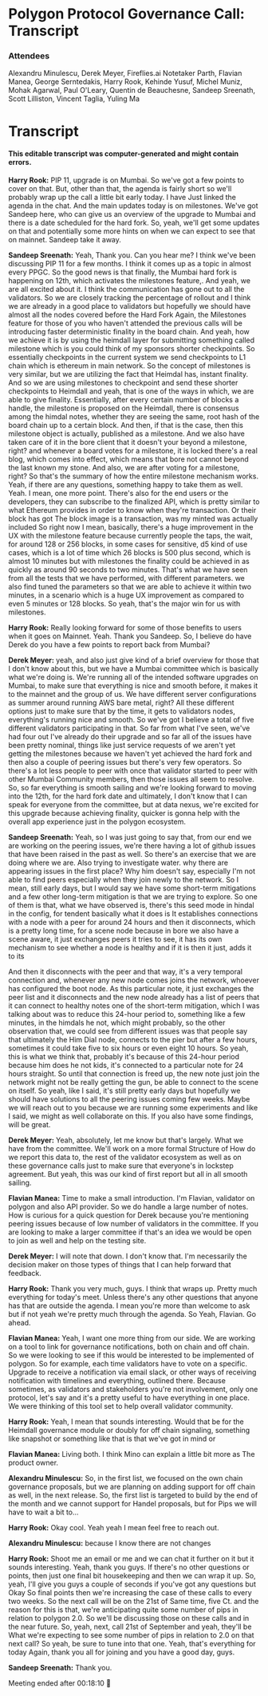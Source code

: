 # Polygon Protocol Governance Call: Transcript

### Attendees
Alexandru Minulescu, Derek Meyer, Fireflies.ai Notetaker Parth, Flavian Manea, George Serntedakis, Harry Rook, Kehinde Yusuf, Michel Muniz, Mohak Agarwal, Paul O'Leary, Quentin de Beauchesne, Sandeep Sreenath, Scott Lilliston, Vincent Taglia, Yuling Ma

# Transcript

#### **This editable transcript was computer-generated and might contain errors.**

**Harry Rook:** PIP 11, upgrade is on Mumbai. So we've got a few points to cover on that. But, other than that, the agenda is fairly short so we'll probably wrap up the call a little bit early today.
I have Just linked the agenda in the chat. And the main updates today is on  milestones. We've got Sandeep here, who can give us an overview of the upgrade to Mumbai and there is a date scheduled for the hard fork. So, yeah, we'll get some updates on that and potentially some more hints on when we can expect to see that on mainnet. Sandeep take it away.

**Sandeep Sreenath:** Yeah, Thank you. Can you hear me?
I think we've been discussing PIP 11 for a few months. I think it comes up as a topic in almost every PPGC. So the good news is that finally, the Mumbai hard fork is happening on 12th, which activates the milestones feature,. And yeah, we are all excited about it. I think the communication has gone out to all the validators. So we are closely tracking the percentage of rollout and I think we are already in a good place to validators but hopefully we should have almost all the nodes covered before the Hard Fork
Again, the Milestones feature for those of you who haven't attended the previous calls will be introducing faster deterministic finality in the board chain. And yeah, how we achieve it is by using the heimdall layer for submitting something called milestone which is you could think of my sponsors shorter checkpoints. So essentially checkpoints in the current system we send checkpoints to L1 chain which is ethereum in main network.
So the concept of milestones is very similar, but we are utilizing the fact that Heimdal has, instant finality. And so we are using milestones to checkpoint and send these shorter checkpoints to Heimdall and yeah, that is one of the ways in which, we are able to give finality. Essentially, after every certain number of blocks a handle, the milestone is proposed on the Heimdall, there is consensus among the himdal notes, whether they are seeing the same, root hash of the board chain up to a certain block. And then, if that is the case, then this milestone object is actually, published as a milestone. And we also have taken care of it in the bore client that it doesn't your beyond a milestone, right? and whenever a board votes for a milestone, it is locked there's a real blog, which comes into effect, which means that bore not cannot beyond the last known my stone. And also, we are after voting for a milestone, right? So that's the summary of how the entire milestone mechanism works. Yeah, if there are any questions, something happy to take them as well.
Yeah. I mean, one more point. There's also for the end users or the developers, they can subscribe to the finalized API, which is pretty similar to what Ethereum provides in order to know when they're transaction. Or their block has got
The block image is a transaction, was my minted was actually included So right now I mean, basically, there's a huge improvement in the UX with the milestone feature because currently people the taps, the wait, for around 128 or 256 blocks, in some cases for sensitive, d5 kind of use cases, which is a lot of time which 26 blocks is 500 plus second, which is almost 10 minutes but with milestones the finality could be achieved in as quickly as around 90 seconds to two minutes. That's what we have seen from all the tests that we have performed, with different parameters. we also find tuned the parameters so that we are able to achieve it within two minutes, in a scenario which is a huge UX improvement as compared to even 5 minutes or 128 blocks. So yeah, that's the major win for us with milestones.

**Harry Rook:** Really looking forward for some of those benefits to users when it goes on Mainnet. Yeah. Thank you Sandeep. So, I believe do have Derek do you have a few points to report back from Mumbai?

**Derek Meyer:** yeah, and also just give kind of a brief overview for those that I don't know about this, but we have a Mumbai committee which is basically what we're doing is. We're running all of the intended software upgrades on Mumbai, to make sure that everything is nice and smooth before, it makes it to the mainnet and the group of us. We have different server configurations as summer around running AWS bare metal, right? All these different options just to make sure that by the time, it gets to validators nodes, everything's running nice and smooth. So we've got I believe a total of five different validators participating in that. So far from what I've seen, we've had four out
I've already do their upgrade and so far all of the issues have been pretty nominal, things like just service requests of we aren't yet getting the milestones because we haven't yet achieved the hard fork and then also a couple of peering issues but there's very few operators. So there's a lot less people to peer with once that validator started to peer with other Mumbai Community members, then those issues all seem to resolve. So, so far everything is smooth sailing and we're looking forward to moving into the 12th, for the hard fork date and ultimately, I don't know that I can speak for everyone from the committee, but at data nexus, we're excited for this upgrade because achieving finality, quicker is gonna help with the overall app experience just in the polygon ecosystem.

**Sandeep Sreenath:** Yeah, so I was just going to say that, from our end we are working on the peering issues, we're there having a lot of github issues that have been raised in the past as well. So there's an exercise that we are doing where we are. Also trying to investigate water. why there are appearing issues in the first place? Why him doesn't say, especially I'm not able to find peers especially when they join newly to the network. So I mean, still early days, but I would say we have some short-term mitigations and a few other long-term mitigation is that we are trying to explore. So one of them is that, what we have observed is, there's this seed mode in hindal in the config, for tendent basically what it does is It establishes connections with a node with a peer for around 24 hours and then it disconnects, which is a pretty long time, for a scene node because in bore we also have a scene aware, it just exchanges peers it tries to see, it has its own mechanism to see whether a node is healthy and if it is then it just, adds it to its

And then it disconnects with the peer and that way, it's a very temporal connection and, whenever any new node comes joins the network, whoever has configured the boot node. As this particular note, it just exchanges the peer list and it disconnects and the new node already has a list of peers that it can connect to healthy notes one of the short-term mitigation, which I was talking about was to reduce this 24-hour period to, something like a few minutes, in the himdals he not, which might probably, so the other observation that, we could see from different issues was that people say that ultimately the Him Dial node, connects to the pier but after a few hours, sometimes it could take five to six hours or even eight 10 hours. So yeah, this is what we think that, probably it's because of this 24-hour period because him does he not kids, it's connected to a particular note for 24 hours straight. So until that connection is freed up, the new note just join the network might not be really getting the gun, be able to connect to the scene on itself. So yeah, like I said, it's still pretty early days but hopefully we should have solutions to all the peering issues coming few weeks.
Maybe we will reach out to you because we are running some experiments and like I said, we might as well collaborate on this. If you also have some findings, will be great.

**Derek Meyer:** Yeah, absolutely, let me know but that's largely. What we have from the committee. We'll work on a more formal Structure of How do we report this data to, the rest of the validator ecosystem as well as on these governance calls just to make sure that everyone's in lockstep agreement. But yeah, this was our kind of first report but all in all smooth sailing.

**Flavian Manea:** Time to make a small introduction. I'm Flavian, validator on polygon and also API provider. So we do handle a large number of notes. How is curious for a quick question for Derek because you're mentioning peering issues because of low number of validators in the committee. If you are looking to make a larger committee if that's an idea we would be open to join as well and help on the testing site.

**Derek Meyer:** I will note that down. I don't know that. I'm necessarily the decision maker on those types of things that I can help forward that feedback.

**Harry Rook:** Thank you very much, guys. I think that wraps up. Pretty much everything for today's meet. Unless there's any other questions that anyone has that are outside the agenda. I mean you're more than welcome to ask but if not yeah we're pretty much through the agenda. So
Yeah, Flavian. Go ahead.

**Flavian Manea:** Yeah, I want one more thing from our side. We are working on a tool to link for governance notifications, both on chain and off chain. So we were looking to see if this would be interested to be implemented of polygon. So for example, each time validators have to vote on a specific.
Upgrade to receive a notification via email slack, or other ways of receiving notification with timelines and everything, outlined there. Because sometimes, as validators and stakeholders you're not involvement, only one protocol, let's say and it's a pretty useful to have everything in one place. We were thinking of this tool set to help overall validator community.

**Harry Rook:** Yeah, I mean that sounds interesting. Would that be for the Heimdall governance module or doubly for off chain signaling, something like snapshot or something like that is that we've got in mind or

**Flavian Manea:** Living both. I think Mino can explain a little bit more as The product owner.

**Alexandru Minulescu:** So, in the first list, we focused on the own chain governance proposals, but we are planning on adding support for off chain as well, in the next release. So, the first list is targeted to build by the end of the month and we cannot support for Handel proposals, but for Pips we will have to wait a bit to…

**Harry Rook:** Okay cool. Yeah yeah I mean feel free to reach out.

**Alexandru Minulescu:** because I know there are not changes

**Harry Rook:** Shoot me an email or me and we can chat it further on it but it sounds interesting. Yeah, thank you guys.
If there's no other questions or points, then just one final bit housekeeping and then we can wrap it up. So, yeah, I'll give you guys a couple of seconds if you've got any questions but
Okay So final points then we're increasing the case of these calls to every two weeks. So the next call will be on the 21st of Same time, five Ct. and the reason for this is that, we're anticipating quite some number of pips in relation to polygon 2.0. So we'll be discussing those on these calls and in the near future. So, yeah, next, call 21st of September and yeah, they'll be What we're expecting to see some number of pips in relation to 2.0 on that next call? So yeah, be sure to tune into that one.
Yeah, that's everything for today Again, thank you all for joining and you have a good day, guys.

**Sandeep Sreenath:** Thank you.

Meeting ended after 00:18:10 👋
